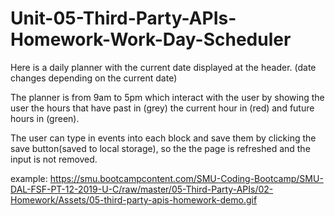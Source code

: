 # Unit-05-Third-Party-APIs-Homework-Work-Day-Scheduler

Here is a daily planner with the current date displayed at the header.
(date changes depending on the current date)

The planner is from 9am to 5pm which interact with the user by showing
the user the hours that have past in (grey) the current hour in (red) and future hours in (green).

The user can type in events into each block and save them by clicking the save button(saved to local storage), so the the page is refreshed and the input is not removed.

example:
https://smu.bootcampcontent.com/SMU-Coding-Bootcamp/SMU-DAL-FSF-PT-12-2019-U-C/raw/master/05-Third-Party-APIs/02-Homework/Assets/05-third-party-apis-homework-demo.gif